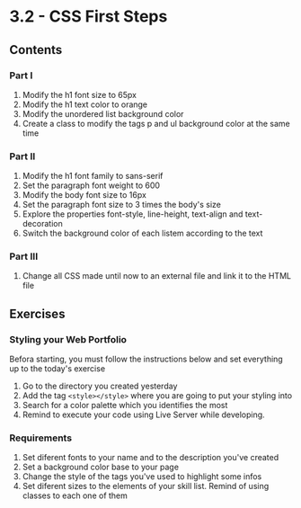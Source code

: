 # 3.2 - CSS First Steps

## Contents

### Part I

1. Modify the h1 font size to 65px
2. Modify the h1 text color to orange
3. Modify the unordered list background color
4. Create a class to modify the tags p and ul background color at the same time

### Part II

1. Modify the h1 font family to sans-serif
2. Set the paragraph font weight to 600
3. Modify the body font size to 16px
4. Set the paragraph font size to 3 times the body's size
5. Explore the properties font-style, line-height, text-align and text-decoration
6. Switch the background color of each listem according to the text

### Part III

1. Change all CSS made until now to an external file and link it to the HTML file

## Exercises

### Styling your Web Portfolio

Befora starting, you must follow the instructions below and set everything up to the today's exercise

1. Go to the directory you created yesterday
2. Add the tag ```<style></style>``` where you are going to put your styling into
3. Search for a color palette which you identifies the most
4. Remind to execute your code using Live Server while developing.

### Requirements

1. Set diferent fonts to your name and to the description you've created
2. Set a background color base to your page
3. Change the style of the tags you've used to highlight some infos
4. Set diferent sizes to the elements of your skill list. Remind of using classes to each one of them
